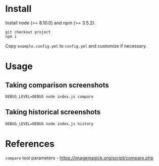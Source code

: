 
# Install

Install node (>= 8.10.0) and npm (>= 3.5.2).

```
git checkout project
npm i
```

Copy `example.config.yml` to `config.yml` and customize if necessary.

# Usage

## Taking comparison screenshots

```
DEBUG_LEVEL=DEBUG node index.js compare
```

## Taking historical screenshots

```
DEBUG_LEVEL=DEBUG node index.js history
```


# References

`compare` tool parameters - https://imagemagick.org/script/compare.php
